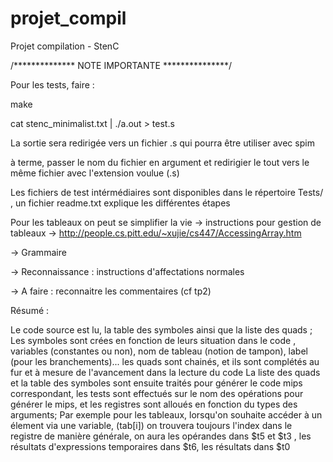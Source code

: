 projet_compil
=============

Projet compilation - StenC


/**************
NOTE IMPORTANTE
***************/

Pour les tests, faire :

make

cat stenc_minimalist.txt | ./a.out > test.s

La sortie sera redirigée vers un fichier .s qui pourra être utiliser avec spim

à terme, passer le nom du fichier en argument et redirigier le tout vers le même fichier avec l'extension voulue (.s) 

Les fichiers de test intérmédiaires sont disponibles dans le répertoire Tests/ , un fichier readme.txt explique les différentes étapes 

Pour les tableaux on peut se simplifier la vie -> instructions pour gestion de tableaux -> http://people.cs.pitt.edu/~xujie/cs447/AccessingArray.htm




-> Grammaire

-> Reconnaissance : instructions d'affectations normales

-> A faire : 
	reconnaitre les commentaires (cf tp2)

	
	
Résumé :

Le code source est lu, la table des symboles ainsi que la liste des quads ;
Les symboles sont crées en fonction de leurs situation dans le code , variables (constantes ou non), nom de tableau (notion de tampon),
 label (pour les branchements)...
les quads sont chainés, et ils sont complétés au fur et à mesure de l'avancement dans la lecture du code
La liste des quads et la table des symboles sont ensuite traités pour générer le code mips correspondant, les tests sont effectués sur le nom des opérations 
pour générer le mips, et les registres sont alloués en fonction du types des arguments;
Par exemple pour les tableaux, lorsqu'on souhaite accéder à un élement via une variable, (tab[i]) on trouvera toujours l'index dans le registre
de manière générale, on aura les opérandes dans $t5 et $t3 , les résultats d'expressions temporaires dans $t6, les résultats dans $t0 


